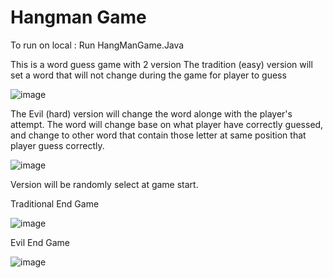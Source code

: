 # Hangman Game

To run on local : Run HangManGame.Java

This is a word guess game with 2 version
The tradition (easy) version will set a word that will not change during the game for player to guess

![image](https://user-images.githubusercontent.com/77389522/172305010-09c1da42-500a-42b9-9388-b6a66dade961.png)


The Evil (hard) version will change the word alonge with the player's attempt.
The word will change base on what player have correctly guessed, and change to other word that contain those letter at same position that player guess correctly.

![image](https://user-images.githubusercontent.com/77389522/172305078-02a2d7c0-b633-439f-a7ec-4ee784c34d6d.png)


Version will be randomly select at game start.

Traditional End Game

![image](https://user-images.githubusercontent.com/77389522/172305655-e991ab8a-a823-40f6-8d79-c599bc2ed4ad.png)

Evil End Game

![image](https://user-images.githubusercontent.com/77389522/172305933-ebe91b03-9306-46e0-87eb-da86bcf00427.png)


